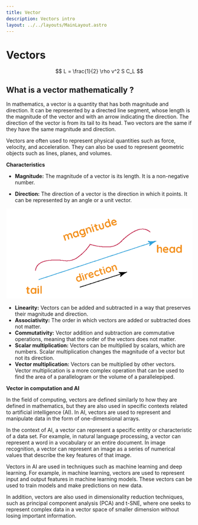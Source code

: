 ```yaml
---
title: Vector
description: Vectors intro
layout: ../../layouts/MainLayout.astro
---
```


# Vectors 

$$
L = \frac{1}{2} \rho v^2 S C_L
$$



## What is a vector mathematically ?

In mathematics, a vector is a quantity that has both magnitude and direction. It can be represented by a directed line segment, whose length is the magnitude of the vector and with an arrow indicating the direction. The direction of the vector is from its tail to its head. Two vectors are the same if they have the same magnitude and direction.

Vectors are often used to represent physical quantities such as force, velocity, and acceleration. They can also be used to represent geometric objects such as lines, planes, and volumes.

**Characteristics**


* **Magnitude:** The magnitude of a vector is its length. It is a non-negative number.

* **Direction:** The direction of a vector is the direction in which it points. It can be represented by an angle or a unit vector.


![alt text](../../../public/vector.png "Vector")


* **Linearity:** Vectors can be added and subtracted in a way that preserves their magnitude and direction.
* **Associativity:** The order in which vectors are added or subtracted does not matter.
* **Commutativity:** Vector addition and subtraction are commutative operations, meaning that the order of the vectors does not matter.
* **Scalar multiplication:** Vectors can be multiplied by scalars, which are numbers. Scalar multiplication changes the magnitude of a vector but not its direction.
* **Vector multiplication:** Vectors can be multiplied by other vectors. Vector multiplication is a more complex operation that can be used to find the area of a parallelogram or the volume of a parallelepiped.


**Vector in computation and AI**

In the field of computing, vectors are defined similarly to how they are defined in mathematics, but they are also used in specific contexts related to artificial intelligence (AI). In AI, vectors are used to represent and manipulate data in the form of one-dimensional arrays.

In the context of AI, a vector can represent a specific entity or characteristic of a data set. For example, in natural language processing, a vector can represent a word in a vocabulary or an entire document. In image recognition, a vector can represent an image as a series of numerical values that describe the key features of that image.

Vectors in AI are used in techniques such as machine learning and deep learning. For example, in machine learning, vectors are used to represent input and output features in machine learning models. These vectors can be used to train models and make predictions on new data.

In addition, vectors are also used in dimensionality reduction techniques, such as principal component analysis (PCA) and t-SNE, where one seeks to represent complex data in a vector space of smaller dimension without losing important information.
